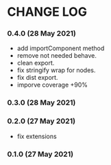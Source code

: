 # CHANGE LOG

### 0.4.0 (28 May 2021)

- add importComponent method
- remove not needed behave.
- clean export.
- fix stringify wrap for nodes.
- fix dist export.
- imporve coverage +90%

### 0.3.0 (28 May 2021)

### 0.2.0 (27 May 2021)

- fix extensions

### 0.1.0 (27 May 2021)
